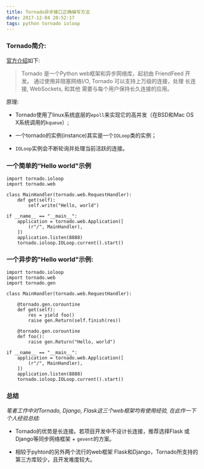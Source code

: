 ```yaml
---
title: Tornado异步接口正确编写方法
date: 2017-12-04 20:52:17
tags: python tornado ioloop
---
```


### Tornado简介:

[官方介绍](http://tornado-zh.readthedocs.io/zh/latest/guide/intro.html)如下:
> Tornado 是一个Python web框架和异步网络库，起初由 FriendFeed 开发。
> 通过使用非阻塞网络I/O, Tornado 可以支持上万级的连接，处理 长连接, WebSockets, 和其他
> 需要与每个用户保持长久连接的应用。

原理:

* Tornado使用了linux系统底层的`epoll`来实现它的高并发（在BSD和Mac OS X系统调用的`kqueue`）;

* 一个tornado的实例(instance)其实是一个`IOLoop`类的实例；

* `IOLoop`实例会不断轮询并处理当前活跃的连接。


### 一个简单的“Hello world"示例

```
import tornado.ioloop
import tornado.web

class MainHandler(tornado.web.RequestHandler):
    def get(self):
        self.write("Hello, world")

if __name__ == "__main__":
    application = tornado.web.Application([
        (r"/", MainHandler),
    ])
    application.listen(8888)
    tornado.ioloop.IOLoop.current().start()
```

### 一个异步的"Hello world"示例:

```
import tornado.ioloop
import tornado.web
import tornado.gen

class MainHandler(tornado.web.RequestHandler):

    @tornado.gen.corountine
    def get(self):
        res = yield foo()
        raise gen.Return(self.finish(res))

    @tornado.gen.corountine
    def foo():
        raise gen.Return("Hello, world")

if __name__ == "__main__":
    application = tornado.web.Application([
        (r"/", MainHandler),
    ])
    application.listen(8888)
    tornado.ioloop.IOLoop.current().start()
```

### 总结

*笔者工作中对Tornado, Django, Flask这三个web框架均有使用经验, 在此作一下个人经验总结:*

* Tornado的优势是长连接。若项目开发中不设计长连接，推荐选择Flask 或 Django等同步网络框架 + `gevent`的方案。

* 相较于pyhton的另外两个流行的web框架 Flask和Django，Tornado所支持的第三方库较少，且开发难度较大。


<div id="SOHUCS" sid="tornado_ioloop"></div>
